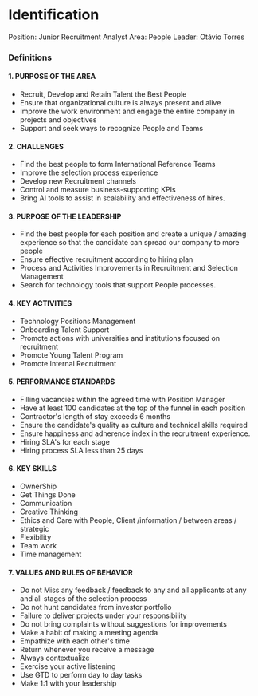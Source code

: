 # Identification

Position: Junior Recruitment Analyst
Area: People
Leader: Otávio Torres

### Definitions

#### 1. PURPOSE OF THE AREA

- Recruit, Develop and Retain Talent the Best People
- Ensure that organizational culture is always present and alive
- Improve the work environment and engage the entire company in projects and objectives
- Support and seek ways to recognize People and Teams

#### 2. CHALLENGES

- Find the best people to form International Reference Teams
- Improve the selection process experience
- Develop new Recruitment channels
- Control and measure business-supporting KPIs
- Bring AI tools to assist in scalability and effectiveness of hires.

#### 3. PURPOSE OF THE LEADERSHIP

- Find the best people for each position and create a unique / amazing experience so that the candidate can spread our company to more people
- Ensure effective recruitment according to hiring plan
- Process and Activities Improvements in Recruitment and Selection Management
- Search for technology tools that support People processes.

#### 4. KEY ACTIVITIES

- Technology Positions Management
- Onboarding Talent Support
- Promote actions with universities and institutions focused on recruitment
- Promote Young Talent Program
- Promote Internal Recruitment

#### 5. PERFORMANCE STANDARDS

- Filling vacancies within the agreed time with Position Manager
- Have at least 100 candidates at the top of the funnel in each position
- Contractor's length of stay exceeds 6 months
- Ensure the candidate's quality as culture and technical skills required
- Ensure happiness and adherence index in the recruitment experience.
- Hiring SLA's for each stage
- Hiring process SLA less than 25 days

#### 6. KEY SKILLS

- OwnerShip
- Get Things Done
- Communication
- Creative Thinking
- Ethics and Care with People, Client /information / between areas / strategic
- Flexibility
- Team work
- Time management

#### 7. VALUES AND RULES OF BEHAVIOR

- Do not Miss any feedback / feedback to any and all applicants at any and all stages of the selection process
- Do not hunt candidates from investor portfolio
- Failure to deliver projects under your responsibility
- Do not bring complaints without suggestions for improvements
- Make a habit of making a meeting agenda
- Empathize with each other's time
- Return whenever you receive a message
- Always contextualize
- Exercise your active listening
- Use GTD to perform day to day tasks
- Make 1:1 with your leadership
